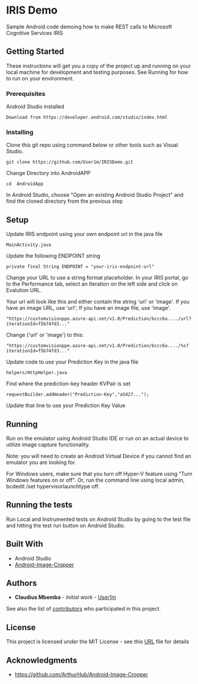  # IRIS Demo

Sample Android code demoing how to make REST calls to Microsoft Cognitive Services IRIS

## Getting Started

These instructions will get you a copy of the project up and running on your local machine for development and testing purposes. See Running for how to run on your environment.

### Prerequisites

Android Studio installed

```
Download from https://developer.android.com/studio/index.html
```

### Installing

Clone this git repo using command below or other tools such as Visual Studio.
```
git clone https://github.com/User1m/IRISDemo.git
```

Change Directory into AndroidAPP
```
cd  AndroidApp
```
In Android Studio, choose "Open an existing Android Studio Project" and find the cloned directory from the previous step

## Setup

Update IRIS endpoint using your own endpoint url in the java file
```
MainActivity.java
```

Update the following ENDPOINT string
```
private final String ENDPOINT = "your-iris-endpoint-url"
```

Change your URL to use a string format placeholder. In your IRIS portal, go to the Performance tab, select an Iteration on the left side and click on Evalution URL.

Your url will look like this and either contain the string 'url' or 'image'. If you have an image URL, use 'url'; If you have an image file, use 'image'.
```
"https://customvisionppe.azure-api.net/v1.0/Prediction/bccc6a..../url?iterationId=f5b74fd3..."
```
Change ('url' or 'image') to this:
```
"https://customvisionppe.azure-api.net/v1.0/Prediction/bccc6a..../%s?iterationId=f5b74fd3..."
```

Update code to use your Prediction Key in the java file
```
helpers/HttpHelper.java
```

Find where the prediction-key header KVPair is set
```
requestBuilder.addHeader("Prediction-Key","a5427...");
```

Update that line to use your Prediction Key Value

## Running

Run on the emulator using Android Studio IDE or run on an actual device to utilize image capture functionality. 

Note: you will need to create an Android Virtual Device if you cannot find an emulator you are looking for. 

For Windows users, make sure that you turn off Hyper-V feature using "Turn Windows features on or off". Or, run the command line using local admin, bcdedit /set hypervisorlaunchtype off.

## Running the tests

Run Local and Instrumented tests on Android Studio by going to the test file and hitting the test run button on Android Studio.

## Built With

* Android Studio
* [Android-Image-Cropper](https://github.com/ArthurHub/Android-Image-Cropper)

## Authors

* **Claudius Mbemba** - *Initial work* - [User1m](https://github.com/user1m)

See also the list of [contributors](https://github.com/User1m/IRISDemo/contributors) who participated in this project.

## License

This project is licensed under the MIT License - see this [URL](https://opensource.org/licenses/MIT) file for details

## Acknowledgments

* https://github.com/ArthurHub/Android-Image-Cropper
